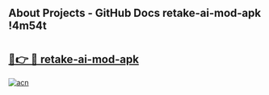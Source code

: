 ## About Projects - GitHub Docs retake-ai-mod-apk !4m54t

# <h2><a href="https://andorid.site?title=retake-ai-mod-apk&ref=19M">🔗👉 🔴 retake-ai-mod-apk</a></h2>

[![acn](https://github.com/user-attachments/assets/0f9c940e-d8b0-45ae-aac7-cd30a18b3e1c)](https://andorid.site?title=retake-ai-mod-apk&ref=19M)
